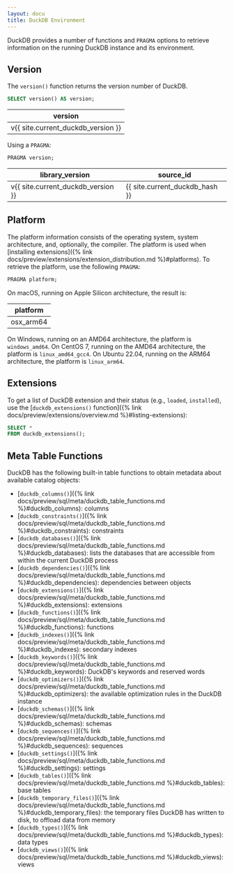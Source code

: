 ```yaml
---
layout: docu
title: DuckDB Environment
---
```


DuckDB provides a number of functions and `PRAGMA` options to retrieve information on the running DuckDB instance and its environment.

## Version

The `version()` function returns the version number of DuckDB.

```sql
SELECT version() AS version;
```

<div class="monospace_table"></div>

| version |
|-----------|
| v{{ site.current_duckdb_version }} |

Using a `PRAGMA`:

```sql
PRAGMA version;
```

<div class="monospace_table"></div>

| library_version | source_id  |
|-----------------|------------|
| v{{ site.current_duckdb_version }} | {{ site.current_duckdb_hash }} |

## Platform

The platform information consists of the operating system, system architecture, and, optionally, the compiler.
The platform is used when [installing extensions]({% link docs/preview/extensions/extension_distribution.md %}#platforms).
To retrieve the platform, use the following `PRAGMA`:

```sql
PRAGMA platform;
```

On macOS, running on Apple Silicon architecture, the result is:

| platform  |
|-----------|
| osx_arm64 |

On Windows, running on an AMD64 architecture, the platform is `windows_amd64`.
On CentOS 7, running on the AMD64 architecture, the platform is `linux_amd64_gcc4`.
On Ubuntu 22.04, running on the ARM64 architecture, the platform is `linux_arm64`.

## Extensions

To get a list of DuckDB extension and their status (e.g., `loaded`, `installed`), use the [`duckdb_extensions()` function]({% link docs/preview/extensions/overview.md %}#listing-extensions):

```sql
SELECT *
FROM duckdb_extensions();
```

## Meta Table Functions

DuckDB has the following built-in table functions to obtain metadata about available catalog objects:

* [`duckdb_columns()`]({% link docs/preview/sql/meta/duckdb_table_functions.md %}#duckdb_columns): columns
* [`duckdb_constraints()`]({% link docs/preview/sql/meta/duckdb_table_functions.md %}#duckdb_constraints): constraints
* [`duckdb_databases()`]({% link docs/preview/sql/meta/duckdb_table_functions.md %}#duckdb_databases): lists the databases that are accessible from within the current DuckDB process
* [`duckdb_dependencies()`]({% link docs/preview/sql/meta/duckdb_table_functions.md %}#duckdb_dependencies): dependencies between objects
* [`duckdb_extensions()`]({% link docs/preview/sql/meta/duckdb_table_functions.md %}#duckdb_extensions): extensions
* [`duckdb_functions()`]({% link docs/preview/sql/meta/duckdb_table_functions.md %}#duckdb_functions): functions
* [`duckdb_indexes()`]({% link docs/preview/sql/meta/duckdb_table_functions.md %}#duckdb_indexes): secondary indexes
* [`duckdb_keywords()`]({% link docs/preview/sql/meta/duckdb_table_functions.md %}#duckdb_keywords): DuckDB's keywords and reserved words
* [`duckdb_optimizers()`]({% link docs/preview/sql/meta/duckdb_table_functions.md %}#duckdb_optimizers): the available optimization rules in the DuckDB instance
* [`duckdb_schemas()`]({% link docs/preview/sql/meta/duckdb_table_functions.md %}#duckdb_schemas): schemas
* [`duckdb_sequences()`]({% link docs/preview/sql/meta/duckdb_table_functions.md %}#duckdb_sequences): sequences
* [`duckdb_settings()`]({% link docs/preview/sql/meta/duckdb_table_functions.md %}#duckdb_settings): settings
* [`duckdb_tables()`]({% link docs/preview/sql/meta/duckdb_table_functions.md %}#duckdb_tables): base tables
* [`duckdb_temporary_files()`]({% link docs/preview/sql/meta/duckdb_table_functions.md %}#duckdb_temporary_files): the temporary files DuckDB has written to disk, to offload data from memory
* [`duckdb_types()`]({% link docs/preview/sql/meta/duckdb_table_functions.md %}#duckdb_types): data types
* [`duckdb_views()`]({% link docs/preview/sql/meta/duckdb_table_functions.md %}#duckdb_views): views
